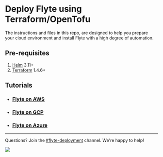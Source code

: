 # Deploy Flyte using Terraform/OpenTofu

The instructions and files in this repo, are designed to help you prepare your cloud environment and install Flyte with a high degree of automation.

## Pre-requisites

1. [Helm](https://helm.sh/docs/intro/install/) 3.11+
2. [Terraform](https://developer.hashicorp.com/terraform/tutorials/aws-get-started/install-cli#install-terraform) 1.4.6+

## Tutorials
* ### [Flyte on AWS](environments/aws/flyte-core/README.md)
* ### [Flyte on GCP](environments/gcp/flyte-core/README.md) 
* ### [Flyte on Azure](environments/azure/flyte-core/README.md)

---
Questions? Join the [#flyte-deployment](https://flyte-org.slack.com/archives/C01P3B761A6) channel. We're happy to help!

<img referrerpolicy="no-referrer-when-downgrade" src="https://static.scarf.sh/a.png?x-pxid=686fb572-459a-48e2-8073-507c4ef4a783" />